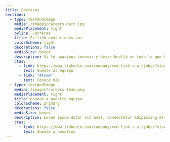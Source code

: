 ```yaml
---
title: Carreras
sections:
  - type: textAndImage
    media: /images/careers-hero.jpg
    mediaPlacement: right
    byline: Carreras
    title: En link evolucionás vos
    colorScheme: light
    decorations: false
    mediaSize: boxed
    description: Si te apasiona innovar y dejar huella en todo lo que hacés, este es tu lugar. Sumate a un equipo en evolución.
    ctas:
      - link: https://www.linkedin.com/company/red-link-s-a-/jobs/?viewAsMember=true
        text: Sumate al equipo
      - link: "#team"
        text: Conocé más
  - type: textAndImage
    media: /images/careers-team.png
    mediaPlacement: right
    title: Conocé a nuestro equipo
    colorScheme: primary
    decorations: false
    mediaSize: boxed
    description: Lorem ipsum dolor sit amet, consectetur adipiscing elit. Duis enim leo, ornare ut aliquet et, euismod bibendum ex. In volutpat sollicitudin purus quis consectetur.
    ctas:
      - link: https://www.linkedin.com/company/red-link-s-a-/jobs/?viewAsMember=true
        text: Sumate a nosotros
---
```

